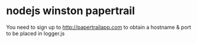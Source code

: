 # nodejs winston papertrail

You need to sign up to http://papertrailapp.com to obtain a hostname & port to be placed in logger.js
